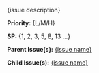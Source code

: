{issue description}

**Priority:** {L/M/H}

**SP:** {1, 2, 3, 5, 8, 13 ...}

**Parent Issue(s):** [{issue name}](url)

**Child Issue(s):** [{issue name}](url)